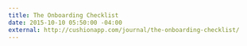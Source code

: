 ```yaml
---
title: The Onboarding Checklist
date: 2015-10-10 05:50:00 -04:00
external: http://cushionapp.com/journal/the-onboarding-checklist/
---
```

